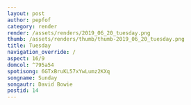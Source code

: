 ```yaml
---
layout: post
author: pepfof
category: render
render: /assets/renders/2019_06_20_tuesday.png
thumb: /assets/renders/thumb/thumb-2019_06_20_tuesday.png
title: Tuesday
navigation_override: /
aspect: 16/9
domcol: ^795a54
spotisong: 6GTxBruKL57xYwLumz2KXq
songname: Sunday
songautr: David Bowie
postid: 14
---
```


<!--USER BEGIN 1-->

<!--USER END 1-->

<!--more-->
<!--USER BEGIN 2-->

<!--USER END 2-->

